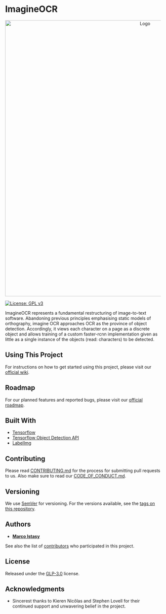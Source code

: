 # **ImagineOCR**
<p align="center">
    <img src="Resources/Banner.png" width="890" alt="Logo"/>
</p>

[![License: GPL v3](https://img.shields.io/badge/License-GPLv3-blue.svg)](https://www.gnu.org/licenses/gpl-3.0)

ImagineOCR represents a fundamental restructuring of image-to-text software. Abandoning previous principles emphasising static models of orthography, imagine OCR approaches OCR as the province of object detection. Accordingly, it views each character on a page as a discrete object and allows training of a custom faster-rcnn implementation given as little as a single instance of the objects (read: characters) to be detected. 

## Using This Project
For instructions on how to get started using this project, please visit our [official wiki](https://www.notion.so/Wiki-3c27906875224f3c9509deec23a98bb0). 

## Roadmap
For our planned features and reported bugs, please visit our [official roadmap](https://www.notion.so/39742f2396ae47d9ac848f2df7112ca3?v=48efbd1371a44f42801d0ab4b3075bc3).

## Built With

* [Tensorflow](https://www.tensorflow.org)
* [Tensorflow Object Detection API](https://github.com/tensorflow/models/tree/master/research/object_detection)
* [LabelImg](https://github.com/tzutalin/labelImg)

## Contributing

Please read [CONTRIBUTING.md](https://github.com/marcoistasy/imagineOCR/blob/master/CONTRIBUTING.md) for the process for submitting pull requests to us. Also make sure to read our [CODE_OF_CONDUCT.md](https://github.com/marcoistasy/imagineOCR/blob/master/CODE_OF_CONDUCT.md).

## Versioning

We use [SemVer](http://semver.org/) for versioning. For the versions available, see the [tags on this repository](https://github.com/marcoistasy/imagineOCR/releases). 

## Authors

* **[Marco Istasy](https://github.com/marcoistasy)**

See also the list of [contributors](https://github.com/marcoistasy/imagineOCR/graphs/contributors) who participated in this project.

## License

Released under the [GLP-3.0](LICENSE.md) license.

## Acknowledgments

* Sincerest thanks to Kieren Nicôlas and Stephen Lovell for their continued support and unwavering belief in the project.